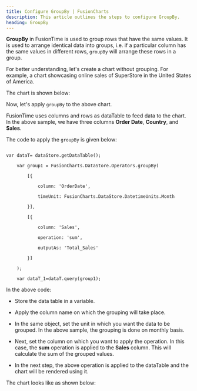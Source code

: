 ```yaml
---
title: Configure GroupBy | FusionCharts
description: This article outlines the steps to configure GroupBy.
heading: GroupBy
---
```


**GroupBy** in FusionTime is used to group rows that have the same values. It is used to arrange identical data into groups, i.e. if a particular column has the same values in different rows, `groupBy` will arrange these rows in a group.

For better understanding, let's create a chart without grouping. For example, a chart showcasing online sales of SuperStore in the United States of America.

The chart is shown below:

<Live chart>

Now, let's apply `groupBy` to the above chart.

FusionTime uses columns and rows as dataTable to feed data to the chart. In the above sample, we have three columns **Order Date**, **Country**, and **Sales**.

The code to apply the `groupBy` is given below:

```

var dataT= dataStore.getDataTable();

    var group1 = FusionCharts.DataStore.Operators.groupBy(

        [{

            column: 'OrderDate',

            timeUnit: FusionCharts.DataStore.DatetimeUnits.Month

        }],

        [{

            column: 'Sales',

            operation: 'sum',

            outputAs: 'Total_Sales'

        }]

    );

    var dataT_1=dataT.query(group1);

```

In the above code:

* Store the data table in a variable.

* Apply the column name on which the grouping will take place.

* In the same object, set the unit in which you want the data to be grouped. In the above sample, the grouping is done on monthly basis.

* Next, set the column on which you want to apply the operation. In this case, the **sum** operation is applied to the **Sales** column. This will calculate the sum of the grouped values.

* In the next step, the above operation is applied to the dataTable and the chart will be rendered using it.

The chart looks like as shown below:

<Live Chart>

